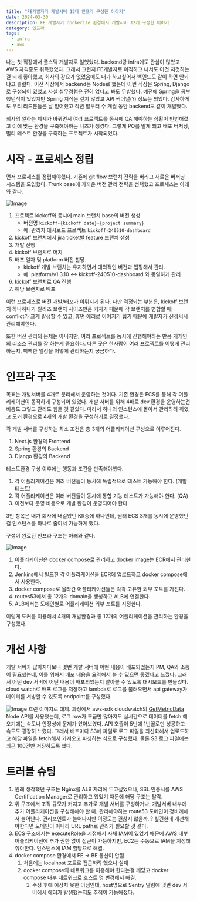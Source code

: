 ```yaml
---
title: "FE개발자가 개발서버 12대 인프라 구성한 이야기"
date: 2024-03-30
description: FE 개발자가 dockerize 환경에서 개발서버 12개 구성한 이야기
category: 인프라
tags:
  - infra
  - aws
---
```


나는 첫 직장에서 풀스택 개발자로 일했었다. backend랑 infra에도 관심이 많았고 AWS 자격증도 취득했었다.
그래서 그런지 FE개발자로 이직하고 나서도 이것 저것하는걸 되게 좋아했고, 회사의 강요가 없었음에도 내가 하고싶어서 백엔드도 같이 하면 안되냐고 졸랐다. 이전 직장에서 backend는 Node로 했는데 이번 직장은 Spring, Django로 구성되어 있었고 사실 실무경험은 전혀 없다고 봐도 무방했다. 예전에 Spring을 공부했던적이 있었지만 Spring 지식은 깊지 않았고 API 찍어낼(?) 정도는 되었다. 감사하게도 우리 리드분들은 날 믿어줬고 작년 말부터 수 개월 동안 backend도 같이 개발했다.

회사의 일하는 체제가 바뀌면서 여러 프로젝트를 동시에 QA 해야하는 상황이 빈번해졌고 이에 맞는 환경을 구축해야하는 니즈가 생겼다. 그렇게 PO를 맡게 되고 배포 버저닝, 멀티 테스트 환경을 구축하는 프로젝트가 시작되었다.

# 시작 - 프로세스 정립

먼저 프로세스를 정립해야했다. 기존에 git flow 브랜치 전략을 버리고 새로운 버저닝 시스템을 도입했다.
Trunk base에 가까운 버전 관리 전략을 선택했고 프로세스는 아래와 같다.

![Image](https://github.com/user-attachments/assets/8a51e3cb-6b27-4d33-9f02-899da1d45fe0)

1. 프로젝트 kickoff와 동시에 main 브랜치 base의 버전 생성
   - 버전명 `kickoff-{kickoff date}-{project summary}`
   - 예: 관리자 대시보드 프로젝트 `kickoff-240510-dashboard`
2. kickoff 브랜치에서 jira ticket별 feature 브랜치 생성
3. 개발 진행
4. kickoff 브랜치로 머지
5. 배포 일자 및 platform 버전 할당.
   - kickoff 개발 브랜치는 유지하면서 대외적인 버전과 맵핑해서 관리.
   - 예: platform/v1.3.10 <-> kickoff-240510-dashboard 와 동일하게 관리
6. kickoff 브랜치로 QA 진행
7. 해당 브랜치로 배포

이런 프로세스로 버전 개발/배포가 이뤄지게 된다. 다만 걱정되는 부분은, kickoff 브랜치 하나하나가 릴리즈 브랜치 사이즈만큼 커지기 때문에 각 브랜치를 병합할 때 conflict가 크게 발생할 수 있고, 휴먼 에러로 이어지기 쉽기 때문에 개발자가 신경써서 관리해야한다.

또한 버전 관리의 문제는 아니지만, 여러 프로젝트를 동시에 진행해야하는 만큼 개개인의 리소스 관리를 잘 하는게 중요하다. 다른 곳은 한사람이 여러 프로젝트를 어떻게 관리하는지, 빡빡한 일정을 어떻게 관리하는지 궁금하다.

# 인프라 구조

목표는 개발서버를 4개로 분리해서 운영하는 것이다.
기존 환경은 ECS를 통해 각 어플리케이션이 동작하게 구성되어 있었다.
개발 서버를 위해 4배로 dev 환경을 운영하는건 비용도 그렇고 관리도 힘들 것 같았다.
따라서 하나의 인스턴스에 몰아서 관리하려 하였고 도커 환경으로 4개의 개발 환경을 구성하기로 결정했다.

각 개발 서버를 구성하는 최소 조건은 총 3개의 어플리케이션 구성으로 이루어진다.

1. Next.js 환경의 Frontend
2. Spring 환경의 Backend
3. Django 환경의 Backend

테스트환경 구성 이후에는 행동과 조건을 만족해야했다.

1. 각 어플리케이션은 여러 버전들이 동시에 독립적으로 테스트 가능해야 한다. (개발 테스트)
2. 각 어플리케이션은 여러 버전들이 동시에 통합 기능 테스트가 가능해야 한다. (QA)
3. 이전보다 운영 비용으로 개발 환경이 운영되어야 한다.

3번 항목은 내가 회사에 내걸었던 KR중에 하나인데, 원래 ECS 3개를 동시에 운영했던걸 인스턴스를 하나로 줄여서 가능하게 했다.

구성이 완료된 인프라 구조는 아래와 같다.

![image](https://github.com/user-attachments/assets/49a6ea3d-e666-4bd2-9a4b-59b51959b4bc)

1. 어플리케이션은 docker compose로 관리하고 docker image는 ECR에서 관리한다.
2. Jenkins에서 빌드한 각 어플리케이션을 ECR에 업로드하고 docker compose에서 사용한다.
3. docker compose로 올라간 어플리케이션들은 각각 고유한 외부 포트를 가진다.
4. routes53에서 총 12개의 domain을 생성하고 ALB에 연결한다.
5. ALB에서는 도메인별로 어플리케이션 외부 포트를 지정한다.

이렇게 도커를 이용해서 4개의 개발환경과 총 12개의 어플리케이션을 관리하는 환경을 구성했다.

# 개선 사항

개발 서버가 많아지다보니 몇번 개발 서버에 어떤 내용이 배포되었는지 PM, QA와 소통이 필요했는데, 이를 위해서 배포 내용을 요약해서 볼 수 있으면 좋겠다고 느꼈다.
그래서 어떤 dev 서버에 어떤 내용이 배포되었는지 알아볼 수 있도록 대시보드를 만들었다.
cloud watch로 배포 로그를 저장하고 lambda로 로그를 불러오면서 api gateway가 데이터를 서빙할 수 있도록 endpoint를 구성했다.

![Image](https://github.com/user-attachments/assets/1498beae-dd28-437a-8a5c-136cc0befc91)
흐린 이미지로 대체.
과정에서 aws-sdk cloudwatch의 [GetMetricData](https://docs.aws.amazon.com/AmazonCloudWatch/latest/APIReference/API_GetMetricData.html) Node API를 사용했는데, 로그 row가 조금만 많아져도 실시간으로 데이터를 fetch 해 오기에는 속도나 안정성에 문제가 있어보였다. API 호출이 5번에 1번꼴로만 성공하고 속도도 굉장히 느렸다. 그래서 배포마다 S3에 파일로 로그 파일을 최신화해서 업로드하고 해당 파일을 fetch해서 가져오고 파싱하는 식으로 구성했다. 물론 S3 로그 파일에는 최근 100건만 저장하도록 했다.

# 트러블 슈팅

1. 원래 생각했던 구조는 Nginx를 ALB 자리에 두고싶었으나, SSL 인증서를 AWS Certification Manager로 관리하고 있었기 때문에 해당 구조는 탈락.
2. 위 구조에서 조직 규모가 커지고 추가로 개발 서버를 구성하거나, 개발서버 내부에 추가 어플리케이션을 구성해해야 할 때, 관리해야하는 route53 도메인이 정비례해서 늘어난다. 관리포인트가 늘어나지만 이정도는 괜찮지 않을까..? 싶긴한데 개선해야한다면 도메인이 아니라 URL path로 관리가 필요할 것 같다.
3. ECS 구조에서는 executeRole을 지정해서 자체 IAM이 있었기 때문에 AWS 내부 어플리케이션에 추가 권한 없이 접근이 가능하지만, EC2는 수동으로 IAM을 지정해줘야한다. 인스턴스에 IAM 할당으로 해결.
4. docker compose 환경에서 FE -> BE 통신이 안됨
   1. 처음에는 localhost 포트로 접근하려 했으나 실패
   2. docker compose의 네트워크를 이용해야 한다는걸 깨닫고 docker compose 내부 네트워크로 호스트 명 변경해서 해결.
      1. 수정 후에 예상치 못한 이점인데, host명으로 Sentry 알림에 몇번 dev 서버에서 에러가 발생했는지도 추적이 가능해졌다.

